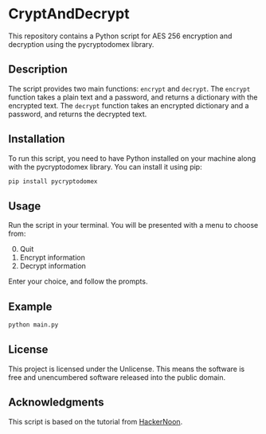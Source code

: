 # CryptAndDecrypt

This repository contains a Python script for AES 256 encryption and decryption using the pycryptodomex library.

## Description

The script provides two main functions: `encrypt` and `decrypt`. The `encrypt` function takes a plain text and a password, and returns a dictionary with the encrypted text. The `decrypt` function takes an encrypted dictionary and a password, and returns the decrypted text.

## Installation

To run this script, you need to have Python installed on your machine along with the pycryptodomex library. You can install it using pip:

```bash
pip install pycryptodomex
```

## Usage

Run the script in your terminal. You will be presented with a menu to choose from:

0. Quit
1. Encrypt information
2. Decrypt information

Enter your choice, and follow the prompts.

## Example

```bash
python main.py
```

## License

This project is licensed under the Unlicense. This means the software is free and unencumbered software released into the public domain.

## Acknowledgments

This script is based on the tutorial from [HackerNoon](https://hackernoon.com/how-to-use-aes-256-cipher-python-cryptography-examples-6tbh37cr).
